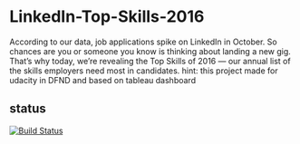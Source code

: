 # LinkedIn-Top-Skills-2016
According to our data, job applications spike on LinkedIn in October. So chances are you or someone you know is thinking about landing a new gig. That’s why today, we’re revealing the Top Skills of 2016 — our annual list of the skills employers need most in candidates.
hint: this project made for udacity in DFND and based on tableau dashboard

## status 
[![Build Status](https://img.shields.io/travis/twbs/bootstrap/v4-dev.svg)](https://github.com/superbido/fav-moviewebsite/edit/master/README.md)
